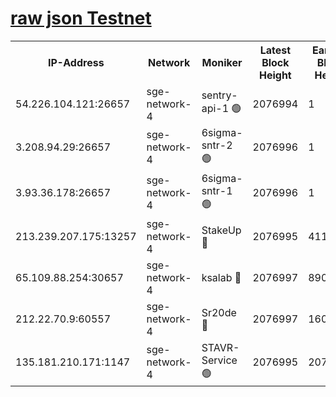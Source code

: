 
[raw json Testnet](https://rpc-check.sget.stavr.tech/sget/rpc-sget-result.json)
=


<table><tr><th>IP-Address</th><th>Network</th><th>Moniker</th><th>Latest Block Height</th><th>Earliest Block Height</th><th>Catching Up</th><th>Tx Index</th><th>Voting Power</th><th>Scan Time</th></tr><tr><td>54.226.104.121:26657</td><td>sge-network-4</td><td>sentry-api-1 🟢</td><td>2076994</td><td>1</td><td>False</td><td>on</td><td>0</td><td>2024-03-19T08:28:07.030625630UTC</td></tr><tr><td>3.208.94.29:26657</td><td>sge-network-4</td><td>6sigma-sntr-2 🟢</td><td>2076996</td><td>1</td><td>False</td><td>on</td><td>0</td><td>2024-03-19T08:28:18.340601691UTC</td></tr><tr><td>3.93.36.178:26657</td><td>sge-network-4</td><td>6sigma-sntr-1 🟢</td><td>2076996</td><td>1</td><td>False</td><td>on</td><td>0</td><td>2024-03-19T08:28:20.950191554UTC</td></tr><tr><td>213.239.207.175:13257</td><td>sge-network-4</td><td>StakeUp 🔴</td><td>2076995</td><td>411001</td><td>False</td><td>off</td><td>100</td><td>2024-03-19T08:28:15.388113577UTC</td></tr><tr><td>65.109.88.254:30657</td><td>sge-network-4</td><td>ksalab 🔴</td><td>2076997</td><td>890001</td><td>False</td><td>on</td><td>3492</td><td>2024-03-19T08:28:25.333509388UTC</td></tr><tr><td>212.22.70.9:60557</td><td>sge-network-4</td><td>Sr20de 🔴</td><td>2076997</td><td>1608978</td><td>False</td><td>on</td><td>133</td><td>2024-03-19T08:28:27.810222067UTC</td></tr><tr><td>135.181.210.171:1147</td><td>sge-network-4</td><td>STAVR-Service 🟢</td><td>2076995</td><td>2072001</td><td>False</td><td>on</td><td>0</td><td>2024-03-19T08:28:15.687290160UTC</td></tr></table>
